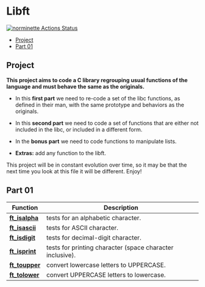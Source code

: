 # Libft

[![norminette Actions Status](https://github.com/aneliseestevam/42-libft/workflows/norminette/badge.svg)](https://github.com/aneliseestevam/42-libft/actions)

* [Project](#project)
* [Part 01](#part_1)

## Project

**This project aims to code a C library regrouping usual functions of the language and must behave the same as the originals.**

* In this **first part** we need to re-code a set of the libc functions, as defined in their man, with the same prototype and behaviors as the originals.

* In this **second part** we need to code a set of functions that are either not included in the libc, or included in a different form.

* In the **bonus part** we need to code functions to manipulate lists.

* **Extras:** add any function to the libft.

This project will be in constant evolution over time, so it may be that the next time you look at this file it will be different. Enjoy!

## Part 01

| Function | Description |
| --- | --- |
| [**ft\_isalpha**](https://github.com/aneliseestevam/42-libft/ft_isalpha.c) | tests for an alphabetic character.|
| [**ft\_isascii**](https://github.com/aneliseestevam/42-libft/ft_isascii.c) | tests for ASCII character. |
| [**ft\_isdigit**](https://github.com/aneliseestevam/42-libftft_isdigit.c) | tests for decimal-digit character.|
| [**ft\_isprint**](https://github.com/aneliseestevam/42-libft/ft_isprint.c) | tests for printing character (space character inclusive).|
| [**ft\_toupper**](https://github.com/aneliseestevam/42-libft/ft_toupper.c) | convert lowercase letters to UPPERCASE.|
| [**ft\_tolower**](https://github.com/aneliseestevam/42-libft/ft_tolower.c) | convert UPPERCASE letters to lowercase. |
